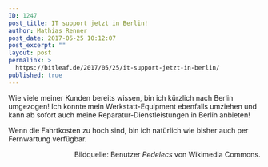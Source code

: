 ```yaml
---
ID: 1247
post_title: IT support jetzt in Berlin!
author: Mathias Renner
post_date: 2017-05-25 10:12:07
post_excerpt: ""
layout: post
permalink: >
  https://bitleaf.de/2017/05/25/it-support-jetzt-in-berlin/
published: true
---
```

Wie viele meiner Kunden bereits wissen, bin ich kürzlich nach Berlin umgezogen! Ich konnte mein Werkstatt-Equipment ebenfalls umziehen und kann ab sofort auch meine Reparatur-Dienstleistungen in Berlin anbieten!

Wenn die Fahrtkosten zu hoch sind, bin ich natürlich wie bisher auch per Fernwartung verfügbar.
<p style="text-align: right;">Bildquelle: Benutzer <em>Pedelecs</em> von Wikimedia Commons.</p>